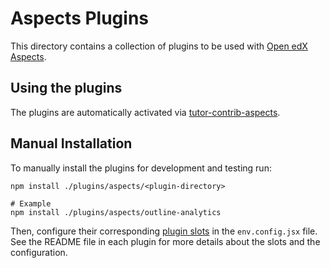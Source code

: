 # Aspects Plugins

This directory contains a collection of plugins to be used with [Open edX Aspects](https://github.com/openedx/openedx-aspects).

## Using the plugins

The plugins are automatically activated via [tutor-contrib-aspects](https://github.com/openedx/tutor-contrib-aspects).

## Manual Installation

To manually install the plugins for development and testing run:

```shell
npm install ./plugins/aspects/<plugin-directory>

# Example
npm install ./plugins/aspects/outline-analytics
```

Then, configure their corresponding [plugin slots](../../src/plugin-slots) in the `env.config.jsx` file. See the README
file in each plugin for more details about the slots and the configuration.

